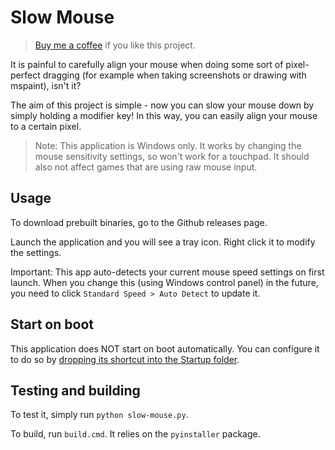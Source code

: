 Slow Mouse
====

> [Buy me a coffee](https://afdian.net/a/yezhiyi9670) if you like this project.

It is painful to carefully align your mouse when doing some sort of pixel-perfect dragging (for example when taking screenshots or drawing with mspaint), isn't it?

The aim of this project is simple - now you can slow your mouse down by simply holding a modifier key! In this way, you can easily align your mouse to a certain pixel.

> Note: This application is Windows only. It works by changing the mouse sensitivity settings, so won't work for a touchpad. It should also not affect games that are using raw mouse input.

## Usage

To download prebuilt binaries, go to the Github releases page.

Launch the application and you will see a tray icon. Right click it to modify the settings.

Important: This app auto-detects your current mouse speed settings on first launch. When you change this (using Windows control panel) in the future, you need to click `Standard Speed > Auto Detect` to update it.

## Start on boot

This application does NOT start on boot automatically. You can configure it to do so by [dropping its shortcut into the Startup folder](https://cn.bing.com/search?q=dropping+shortcut+into+startup+folder).

## Testing and building

To test it, simply run `python slow-mouse.py`.

To build, run `build.cmd`. It relies on the `pyinstaller` package.
